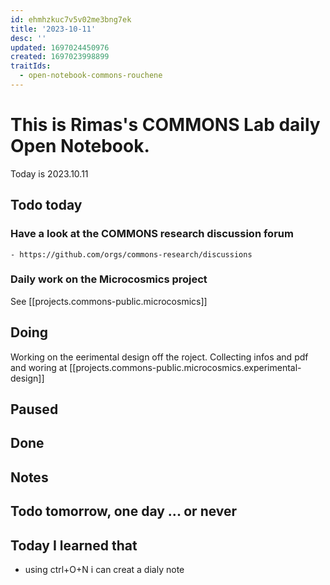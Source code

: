 ```yaml
---
id: ehmhzkuc7v5v02me3bng7ek
title: '2023-10-11'
desc: ''
updated: 1697024450976
created: 1697023998899
traitIds:
  - open-notebook-commons-rouchene
---
```



# This is Rimas's COMMONS Lab daily Open Notebook.

Today is 2023.10.11

## Todo today

### Have a look at the COMMONS research discussion forum
    - https://github.com/orgs/commons-research/discussions

### Daily work on the Microcosmics project

See [[projects.commons-public.microcosmics]]


###
###

## Doing

Working on the eerimental design off the roject.
Collecting infos and pdf and woring at [[projects.commons-public.microcosmics.experimental-design]]



## Paused

## Done

## Notes

## Todo tomorrow, one day ... or never 





###
###


## Today I learned that


- using ctrl+O+N i can creat a dialy note 
